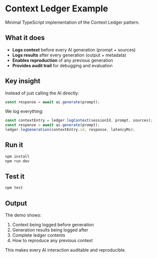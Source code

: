 # Context Ledger Example

Minimal TypeScript implementation of the Context Ledger pattern.

## What it does

- **Logs context** before every AI generation (prompt + sources)
- **Logs results** after every generation (output + metadata)
- **Enables reproduction** of any previous generation
- **Provides audit trail** for debugging and evaluation

## Key insight

Instead of just calling the AI directly:
```ts
const response = await ai.generate(prompt);
```

We log everything:
```ts
const contextEntry = ledger.logContext(sessionId, prompt, sources);
const response = await ai.generate(prompt);
ledger.logGeneration(contextEntry.id, response, latencyMs);
```

## Run it

```bash
npm install
npm run dev
```

## Test it

```bash
npm test
```

## Output

The demo shows:
1. Context being logged before generation
2. Generation results being logged after
3. Complete ledger contents
4. How to reproduce any previous context

This makes every AI interaction auditable and reproducible.